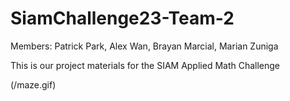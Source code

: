 # SiamChallenge23-Team-2
Members: Patrick Park, Alex Wan, Brayan Marcial, Marian Zuniga

This is our project materials for the SIAM Applied Math Challenge

(/maze.gif)
